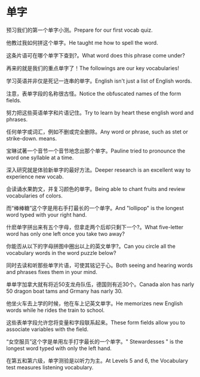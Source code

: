 # 单字

<p><span class="chinese">预习我们的第一个单字小测。</span><span class="english">Prepare for our first vocab quiz.</span></p>

<p><span class="chinese">他教过我如何拼这个单字。</span><span class="english">He taught me how to spell the word.</span></p>

<p><span class="chinese">这条片语可在哪个单字下查到?。</span><span class="english">What word does this phrase come under?</span></p>

<p><span class="chinese">再来的就是我们的重点单字了！</span><span class="english">The followings are our key vocabularies!</span></p>

<p><span class="chinese">学习英语并非仅是死记一连串的单字。</span><span class="english">English isn't just a list of English words.</span></p>

<p><span class="chinese">注意，表单字段的名称很古怪。</span><span class="english">Notice the obfuscated names of the form fields.</span></p>

<p><span class="chinese">努力把这些英语单字和片语记住。</span><span class="english">Try to learn by heart these english word and phrases.</span></p>

<p><span class="chinese">任何单字或词汇，例如不删或完全删除。</span><span class="english">Any word or phrase, such as stet or strike-down. means.</span></p>

<p><span class="chinese">宝琳试著一个音节一个音节地念出那个单字。</span><span class="english">Pauline tried to pronounce the word one syllable at a time.</span></p>

<p><span class="chinese">深入研究就是体验新单字的最好方法。</span><span class="english">Deeper research is an excellent way to experience new vocab.</span></p>

<p><span class="chinese">会读诵水果韵文，并复习颜色的单字。</span><span class="english">Being able to chant fruits and review vocabularies of colors.</span></p>

<p><span class="chinese">而“棒棒糖”这个字是用右手打最长的一个单字。</span><span class="english">And "lollipop" is the longest word typed with your right hand.</span></p>

<p><span class="chinese">什麽单字拼出来有五个字母，但拿走两个后却只剩下一个?。</span><span class="english">What five-letter word has only one left once you take two away?</span></p>

<p><span class="chinese">你能否从以下的字母拼图中圈出以上的英文单字?。</span><span class="english">Can you circle all the vocabulary words in the word puzzle below?</span></p>

<p><span class="chinese">同时去读和听那些单字片语，可使其铭记于心。</span><span class="english">Both seeing and hearing words and phrases fixes them in your mind.</span></p>

<p><span class="chinese">单单字加拿大就有将近50支龙舟队伍，德国则有近30个。</span><span class="english">Canada alon has narly 50 dragon boat tams and Grmany has narly 30.</span></p>

<p><span class="chinese">他坐火车去上学的时候，他在车上记英文单字。</span><span class="english">He memorizes new English words while he rides the train to school.</span></p>

<p><span class="chinese">这些表单字段允许您将变量和字段联系起来。</span><span class="english">These form fields allow you to associate variables with the field.</span></p>

<p><span class="chinese">“女空服员”这个字是单用左手打字最长的一个单字。</span><span class="english">" Stewardesses " is the longest word typed with only the left hand.</span></p>

<p><span class="chinese">在第五和第六级，单字测验是以听力为主。</span><span class="english">At Levels 5 and 6, the Vocabulary test measures listening vocabulary.</span></p>

